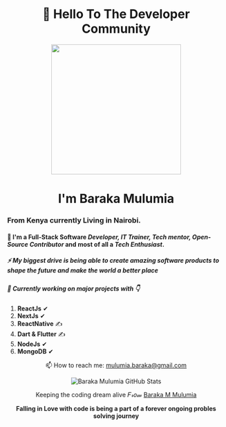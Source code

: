 <h1 align="center">
   👋 Hello To The Developer Community
 </h1>

<div align="center">
   <kbd>
   <img src="https://raw.githubusercontent.com/iambaraka/iambaraka/main/Baraka%20Mulumia%202021-09-19%20at%2015.01.34.jpeg" height ="300px"/> 
   </kbd>
</div>

<h1 align="center">
  I'm Baraka Mulumia 
</h1>
 
### From Kenya currently Living in Nairobi.
#### 👀  I'm a Full-Stack Software *Developer, IT Trainer, Tech mentor, Open-Source Contributor* and most of all a *Tech Enthusiast*.
##### ⚡  My biggest drive is being able to create amazing software products to shape the future and make the world a better place
##### 🌱  Currently working on major projects with  👇 

  1. **ReactJs**   ✔
  2. **NextJs**  ✔
  3. **ReactNative** ✍️ 
  4. **Dart & Flutter** ✍️ 
  5. **NodeJs** ✔
  6. **MongoDB** ✔


<div align="center">

📫 How to reach me: mulumia.baraka@gmail.com

![Baraka Mulumia GitHub Stats](https://github-readme-stats.vercel.app/api?username=iambaraka&show_icons=true&theme=nightowl)


Keeping the coding dream alive 𝐹𝓇𝑜𝓂 [Baraka M Mulumia](https://github.com/iambaraka)

__Falling in Love with code is being a part of a forever ongoing probles solving journey__
</div>
